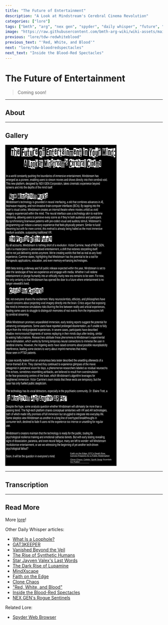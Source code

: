 ```yaml
---
title: "The Future of Entertainment"
description: "A Look at Mindstream's Cerebral Cinema Revolution"
categories: ["lore"]
tags: ["bmth", "arg", "nex gen", "spyder", "daily whisper", "future", "entertainment"]
image: "https://raw.githubusercontent.com/bmth-arg-wiki/wiki-assets/main/lore/webbrowser/dailywhisper/entertainment-300x300.png"
previous: "lore/tdw-redwhiteblood"
previous_text: "'Red, White, and Blood'"
next: "lore/tdw-bloodredspectacles"
next_text: "Inside the Blood-Red Spectacles"
---
```

# The Future of Entertainment

> Coming soon!

***

## About



***

## Gallery

![entertainment article](https://raw.githubusercontent.com/bmth-arg-wiki/wiki-assets/main/lore/webbrowser/dailywhisper/entertainment.png)

***

## Transcription



***

## Read More

More [lore](lore)!

Other Daily Whisper articles:

- [What Is a Loophole?](tdw-loophole)
- [GAT3KEEPER](tdw-gatekeeper)
- [Vanished Beyond the Veil](tdw-vanished)
- [The Rise of Synthetic Humans](tdw-riseofsynth)
- [Star Jayven Valex's Last Words](tdw-valexlastwords)
- [The Dark Rise of Lupamine](tdw-riseoflupamine)
- [MindXscape](tdw-mindxscape)
- [Faith on the Edge](tdw-faithedge)
- [Clone Chaos](tdw-clonechaos)
- ["Red, White, and Blood"](tdw-redwhiteblood)
- [Inside the Blood-Red Spectacles](tdw-bloodredspectacles)
- [NEX GEN's Rogue Sentinels](tdw-roguesentinels)

Related Lore:

- [Spyder Web Browser](webbrowser)